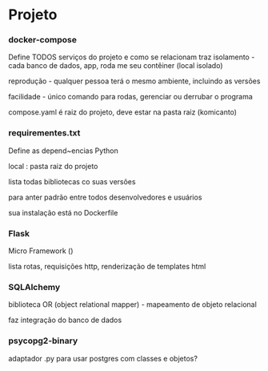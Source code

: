# Projeto

### docker-compose

Define TODOS serviços do projeto e como se relacionam
traz isolamento - cada banco de dados, app, roda me seu contêiner (local isolado)

reprodução - qualquer pessoa terá o mesmo ambiente, incluindo as versões

facilidade - único comando para rodas, gerenciar ou derrubar o programa

compose.yaml é raiz do projeto, deve estar na pasta raiz (komicanto)

### requirementes.txt

Define as depend~encias Python

local : pasta raiz do projeto

lista todas bibliotecas co suas versões

para anter padrão entre todos desenvolvedores e usuários

sua instalação está no Dockerfile

### Flask

Micro Framework ()

lista rotas, requisições  http, renderização de templates html

### SQLAlchemy

biblioteca OR (object relational mapper) - mapeamento de objeto relacional

faz integração do banco de dados

### psycopg2-binary

adaptador .py para usar postgres com classes e objetos?
